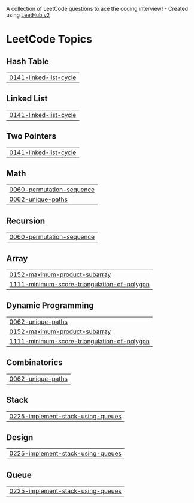 A collection of LeetCode questions to ace the coding interview! - Created using [LeetHub v2](https://github.com/arunbhardwaj/LeetHub-2.0)
<!---LeetCode Topics Start-->
# LeetCode Topics
## Hash Table
|  |
| ------- |
| [0141-linked-list-cycle](https://github.com/Madhukarkumar12/LeetCode/tree/master/0141-linked-list-cycle) |
## Linked List
|  |
| ------- |
| [0141-linked-list-cycle](https://github.com/Madhukarkumar12/LeetCode/tree/master/0141-linked-list-cycle) |
## Two Pointers
|  |
| ------- |
| [0141-linked-list-cycle](https://github.com/Madhukarkumar12/LeetCode/tree/master/0141-linked-list-cycle) |
## Math
|  |
| ------- |
| [0060-permutation-sequence](https://github.com/Madhukarkumar12/LeetCode/tree/master/0060-permutation-sequence) |
| [0062-unique-paths](https://github.com/Madhukarkumar12/LeetCode/tree/master/0062-unique-paths) |
## Recursion
|  |
| ------- |
| [0060-permutation-sequence](https://github.com/Madhukarkumar12/LeetCode/tree/master/0060-permutation-sequence) |
## Array
|  |
| ------- |
| [0152-maximum-product-subarray](https://github.com/Madhukarkumar12/LeetCode/tree/master/0152-maximum-product-subarray) |
| [1111-minimum-score-triangulation-of-polygon](https://github.com/Madhukarkumar12/LeetCode/tree/master/1111-minimum-score-triangulation-of-polygon) |
## Dynamic Programming
|  |
| ------- |
| [0062-unique-paths](https://github.com/Madhukarkumar12/LeetCode/tree/master/0062-unique-paths) |
| [0152-maximum-product-subarray](https://github.com/Madhukarkumar12/LeetCode/tree/master/0152-maximum-product-subarray) |
| [1111-minimum-score-triangulation-of-polygon](https://github.com/Madhukarkumar12/LeetCode/tree/master/1111-minimum-score-triangulation-of-polygon) |
## Combinatorics
|  |
| ------- |
| [0062-unique-paths](https://github.com/Madhukarkumar12/LeetCode/tree/master/0062-unique-paths) |
## Stack
|  |
| ------- |
| [0225-implement-stack-using-queues](https://github.com/Madhukarkumar12/LeetCode/tree/master/0225-implement-stack-using-queues) |
## Design
|  |
| ------- |
| [0225-implement-stack-using-queues](https://github.com/Madhukarkumar12/LeetCode/tree/master/0225-implement-stack-using-queues) |
## Queue
|  |
| ------- |
| [0225-implement-stack-using-queues](https://github.com/Madhukarkumar12/LeetCode/tree/master/0225-implement-stack-using-queues) |
<!---LeetCode Topics End-->